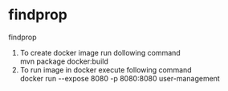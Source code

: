 # findprop
findprop

1. To create docker image run dollowing command<br/>
   mvn package docker:build
2. To run image in docker execute following command<br/>
    docker run --expose 8080 -p 8080:8080 user-management
   
